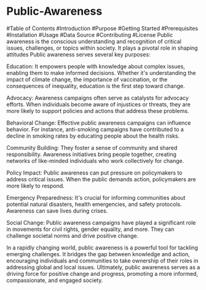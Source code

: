 # Public-Awareness
#Table of Contents
#Introduction
#Purpose
#Getting Started
#Prerequisites
#Installation
#Usage
#Data Source
#Contributing
#License
Public awareness is the conscious understanding and recognition of critical issues, challenges, or topics within society. It plays a pivotal role in shaping attitudes
Public awareness serves several key purposes:

Education: It empowers people with knowledge about complex issues, enabling them to make informed decisions. Whether it's understanding the impact of climate change, the importance of vaccination, or the consequences of inequality, education is the first step toward change.

Advocacy: Awareness campaigns often serve as catalysts for advocacy efforts. When individuals become aware of injustices or threats, they are more likely to support policies and actions that address these problems.

Behavioral Change: Effective public awareness campaigns can influence behavior. For instance, anti-smoking campaigns have contributed to a decline in smoking rates by educating people about the health risks.

Community Building: They foster a sense of community and shared responsibility. Awareness initiatives bring people together, creating networks of like-minded individuals who work collectively for change.

Policy Impact: Public awareness can put pressure on policymakers to address critical issues. When the public demands action, policymakers are more likely to respond.

Emergency Preparedness: It's crucial for informing communities about potential natural disasters, health emergencies, and safety protocols. Awareness can save lives during crises.

Social Change: Public awareness campaigns have played a significant role in movements for civil rights, gender equality, and more. They can challenge societal norms and drive positive change.

In a rapidly changing world, public awareness is a powerful tool for tackling emerging challenges. It bridges the gap between knowledge and action, encouraging individuals and communities to take ownership of their roles in addressing global and local issues. Ultimately, public awareness serves as a driving force for positive change and progress, promoting a more informed, compassionate, and engaged society.
